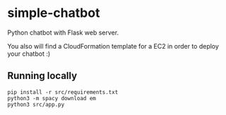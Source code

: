 # simple-chatbot
Python chatbot with Flask web server.

You also will find a CloudFormation template for a EC2 in order to deploy your chatbot :)

## Running locally

```
pip install -r src/requirements.txt
python3 -m spacy download em
python3 src/app.py
```
